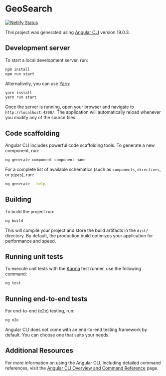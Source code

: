 # GeoSearch
[![Netlify Status](https://api.netlify.com/api/v1/badges/e457962e-729d-4573-9112-1fa85b181886/deploy-status)](https://app.netlify.com/sites/webstie-breaker2/deploys)

This project was generated using [Angular CLI](https://github.com/angular/angular-cli) version 19.0.3.

## Development server

To start a local development server, run:

```bash
npm install
npm run start
```

Alternatively, you can use [Yarn](https://yarnpkg.com/):

```bash
yarn install
yarn run start
```

Once the server is running, open your browser and navigate to `http://localhost:4200/`. The application will automatically reload whenever you modify any of the source files.

## Code scaffolding

Angular CLI includes powerful code scaffolding tools. To generate a new component, run:

```bash
ng generate component component-name
```

For a complete list of available schematics (such as `components`, `directives`, or `pipes`), run:

```bash
ng generate --help
```

## Building

To build the project run:

```bash
ng build
```

This will compile your project and store the build artifacts in the `dist/` directory. By default, the production build optimizes your application for performance and speed.

## Running unit tests

To execute unit tests with the [Karma](https://karma-runner.github.io) test runner, use the following command:

```bash
ng test
```

## Running end-to-end tests

For end-to-end (e2e) testing, run:

```bash
ng e2e
```

Angular CLI does not come with an end-to-end testing framework by default. You can choose one that suits your needs.

## Additional Resources

For more information on using the Angular CLI, including detailed command references, visit the [Angular CLI Overview and Command Reference](https://angular.dev/tools/cli) page.
